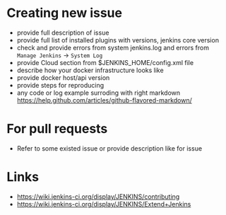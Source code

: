# Creating new issue

- provide full description of issue
- provide full list of installed plugins with versions, jenkins core version
- check and provide errors from system jenkins.log and errors from `Manage Jenkins` -> `System Log`
- provide Cloud section from $JENKINS_HOME/config.xml file
- describe how your docker infrastructure looks like
- provide docker host/api version
- provide steps for reproducing
- any code or log example surroding with right markdown https://help.github.com/articles/github-flavored-markdown/

# For pull requests

- Refer to some existed issue or provide description like for issue

# Links

- https://wiki.jenkins-ci.org/display/JENKINS/contributing
- https://wiki.jenkins-ci.org/display/JENKINS/Extend+Jenkins 
